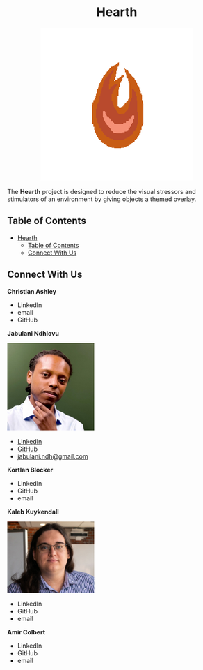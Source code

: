 
<center>

# Hearth


![Hearth Logo](./img/HearthLogo%20-%20PixelArt.png "Hearth: A Mixed Reality Quiet Place")

</center>

The **Hearth** project is designed to reduce the visual stressors and stimulators of an environment by giving objects a themed overlay.

## Table of Contents
- [Hearth](#hearth)
  - [Table of Contents](#table-of-contents)
  - [Connect With Us](#connect-with-us)


## Connect With Us

**Christian Ashley**
* LinkedIn
* email
* GitHub

**Jabulani Ndhlovu**

<img src="./img/headshot/Jabulani.jpg" alt="Jabulani Ndhlovu" width="200"/>

* [LinkedIn](https://www.linkedin.com/in/jabulani-ndhlovu/)
* [GitHub](https://github.com/Jabulani-N)
* [jabulani.ndh@gmail.com](mailto:jabulani.ndh@gmail.com)


**Kortlan Blocker**

* LinkedIn
* GitHub
* email

**Kaleb Kuykendall**

<img src="./img/headshot/kaleb-Kuykendall-headshot.jpg" alt="Kaleb Kuykendall" width="200"/>

* LinkedIn
* GitHub
* email


**Amir Colbert**

* LinkedIn
* GitHub
* email


